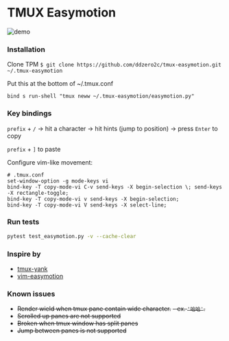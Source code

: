 # TMUX Easymotion

![demo](https://user-images.githubusercontent.com/20437334/109680947-f1bf2680-7bb7-11eb-9990-1deb3d5a5736.gif)

### Installation

Clone TPM
`$ git clone https://github.com/ddzero2c/tmux-easymotion.git ~/.tmux-easymotion`

Put this at the bottom of ~/.tmux.conf

```
bind s run-shell "tmux neww ~/.tmux-easymotion/easymotion.py"
```

### Key bindings
`prefix` + `/` -> hit a character -> hit hints (jump to position) -> press `Enter` to copy

`prefix` + `]` to paste

Configure vim-like movement:
```
# .tmux.conf
set-window-option -g mode-keys vi
bind-key -T copy-mode-vi C-v send-keys -X begin-selection \; send-keys -X rectangle-toggle;
bind-key -T copy-mode-vi v send-keys -X begin-selection;
bind-key -T copy-mode-vi V send-keys -X select-line;
```

### Run tests

```bash
pytest test_easymotion.py -v --cache-clear
```

### Inspire by
- [tmux-yank](https://github.com/tmux-plugins/tmux-yank)
- [vim-easymotion](https://github.com/easymotion/vim-easymotion)

### Known issues
- ~~Render wield when tmux pane contain wide character.~~
    ~~- ex. `'哈哈'`.~~
- ~~Scrolled up panes are not supported~~
- ~~Broken when tmux window has split panes~~
- ~~Jump between panes is not supported~~
